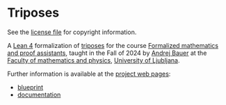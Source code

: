 # Triposes

See the [license file](./LICENSE) for copyright information.

A [Lean 4](https://lean-lang.org) formalization of [triposes](https://www.cl.cam.ac.uk/~amp12/papers/trit/trit.pdf) for the course [Formalized mathematics and proof assistants](https://www.andrej.com/zapiski/MAT-FORMATH-2024/book/), taught in the Fall of 2024 by [Andrej Bauer](https://www.andrej.com/) at the [Faculty of mathematics and physics](https://www.fmf.uni-lj.si/en/), [University of Ljubljana](https://www.uni-lj.si).

Further information is available at the [project web pages](https://lunar-starlight.github.io/triposes/):

* [blueprint](https://lunar-starlight.github.io/triposes/blueprint/)
* [documentation](https://lunar-starlight.github.io/triposes/docs/)